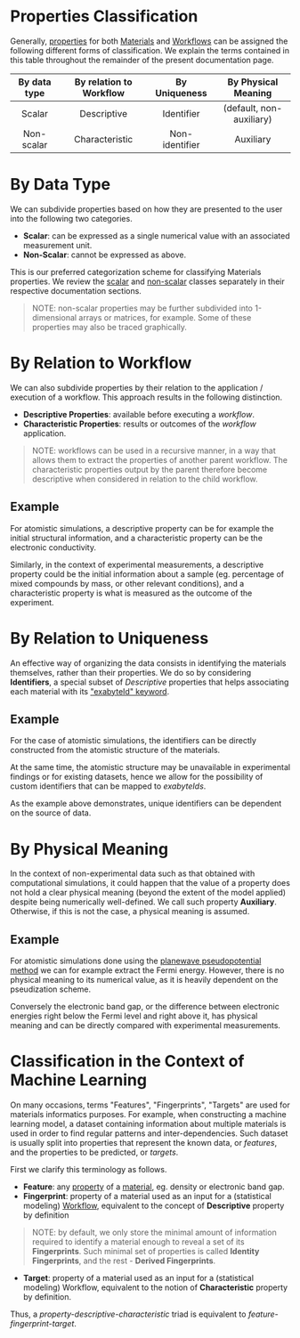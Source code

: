 # Properties Classification

Generally, [properties](overview.md) for both [Materials](/materials/overview.md) and [Workflows](/workflows/overview.md) can be assigned the following different forms of classification. We explain the terms contained in this table throughout the remainder of the present documentation page.

|  By data type | By relation to Workflow  | By Uniqueness   | By Physical Meaning      |
|:-------------:|:------------------------:|:---------------:|:------------------------:|
| Scalar        | Descriptive              | Identifier      | (default, non-auxiliary) |
| Non-scalar    | Characteristic           | Non-identifier  | Auxiliary                |

# By Data Type

We can subdivide properties based on how they are presented to the user into the following two categories.

- **Scalar**: can be expressed as a single numerical value with an associated measurement unit.
- **Non-Scalar**: cannot be expressed as above.

This is our preferred categorization scheme for classifying Materials properties. We review the [scalar](scalar/overview.md) and [non-scalar](non-scalar) classes separately in their respective documentation sections.

> NOTE: non-scalar properties may be further subdivided into 1-dimensional arrays or matrices, for example. Some of these properties may also be traced graphically.

# By Relation to Workflow

We can also subdivide properties by their relation to the application / execution of a workflow. This approach results in the following distinction. 

- **Descriptive Properties**: available before executing a *workflow*.
- **Characteristic Properties**: results or outcomes of the *workflow* application.

> NOTE: workflows can be used in a recursive manner, in a way that allows them to extract the properties of another parent workflow. The characteristic properties output by the parent therefore become descriptive when considered in relation to the child workflow. 

## Example 
    
For atomistic simulations, a descriptive property can be for example the initial structural information, and a characteristic property can be the electronic conductivity.

Similarly, in the context of experimental measurements, a descriptive property could be the initial information about a sample (eg. percentage of mixed compounds by mass, or other relevant conditions), and a characteristic property is what is measured as the outcome of the experiment.

# By Relation to Uniqueness

An effective way of organizing the data consists in identifying the materials themselves, rather than their properties. We do so by considering **Identifiers**, a special subset of *Descriptive* properties that helps associating each material with its ["exabyteId" keyword](/entities-general/data.md). 

## Example 

For the case of atomistic simulations, the identifiers can be directly constructed from the atomistic structure of the materials.

At the same time, the atomistic structure may be unavailable in experimental findings or for existing datasets, hence we allow for the possibility of custom identifiers that can be mapped to *exabyteIds*.

As the example above demonstrates, unique identifiers can be dependent on the source of data.  

# By Physical Meaning

In the context of non-experimental data such as that obtained with computational simulations, it could happen that the value of a property does not hold a clear physical meaning (beyond the extent of the model applied) despite being numerically well-defined. We call such property **Auxiliary**. Otherwise, if this is not the case, a physical meaning is assumed.

## Example 

For atomistic simulations done using the [planewave pseudopotential method](/methods/pseudopotential/overview.md) we can for example extract the Fermi energy. However, there is no physical meaning to its numerical value, as it is heavily dependent on the pseudization scheme.
 
Conversely the electronic band gap, or the difference between electronic energies right below the Fermi level and right above it, has physical meaning and can be directly compared with experimental measurements. 

# Classification in the Context of Machine Learning

On many occasions, terms "Features", "Fingerprints", "Targets" are used for materials informatics purposes. For example, when constructing a machine learning model, a dataset containing information about multiple materials is used in order to find regular patterns and inter-dependencies. Such dataset is usually split into properties that represent the known data, or *features*, and the properties to be predicted, or *targets*.

First we clarify this terminology as follows.

- **Feature**: any [property](overview.md) of a [material](/materials/overview.md), eg. density or electronic band gap.
- **Fingerprint**: property of a material used as an input for a (statistical modeling) [Workflow](/workflows/overview.md), equivalent to the concept of **Descriptive** property by definition

> NOTE: by default, we only store the minimal amount of information required to identify a material enough to reveal a set of its **Fingerprints**. Such minimal set of properties is called **Identity Fingerprints**, and the rest - **Derived Fingerprints**.

- **Target**: property of a material used as an input for a (statistical modeling) Workflow, equivalent to the notion of **Characteristic** property by definition.

Thus, a *property-descriptive-characteristic* triad is equivalent to *feature-fingerprint-target*.
